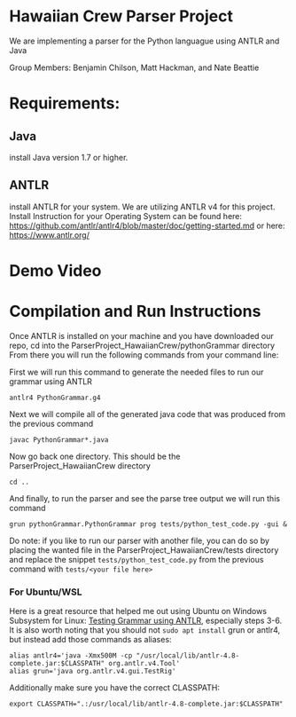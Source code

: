 # Hawaiian Crew Parser Project
We are implementing a parser for the Python languague using ANTLR and Java

Group Members: Benjamin Chilson, Matt Hackman, and Nate Beattie

# Requirements:
## Java
install Java version 1.7 or higher.
## ANTLR
install ANTLR for your system. We are utilizing ANTLR v4 for this project.
Install Instruction for your Operating System can be found here: https://github.com/antlr/antlr4/blob/master/doc/getting-started.md
or here: https://www.antlr.org/

# Demo Video


# Compilation and Run Instructions
Once ANTLR is installed on your machine and you have downloaded our repo, cd into the ParserProject_HawaiianCrew/pythonGrammar directory
From there you will run the following commands from your command line:

First we will run this command to generate the needed files to run our grammar using ANTLR
```
antlr4 PythonGrammar.g4
```
Next we will compile all of the generated java code that was produced from the previous command
```
javac PythonGrammar*.java
```
Now go back one directory. This should be the ParserProject_HawaiianCrew directory
```
cd ..
```
And finally, to run the parser and see the parse tree output we will run this command
```
grun pythonGrammar.PythonGrammar prog tests/python_test_code.py -gui &
```
Do note: if you like to run our parser with another file, you can do so by placing the wanted file in the ParserProject_HawaiianCrew/tests directory and replace the snippet ```tests/python_test_code.py``` from the previous command with ```tests/<your file here>```

### For Ubuntu/WSL
Here is a great resource that helped me out using Ubuntu on Windows Subsystem for Linux: [Testing Grammar using ANTLR](https://blog.knoldus.com/testing-grammar-using-antlr4-testrig-grun/), especially steps 3-6. It is also worth noting that you should not `sudo apt install` grun or antlr4, but instead add those commands as aliases:
```
alias antlr4='java -Xmx500M -cp "/usr/local/lib/antlr-4.8-complete.jar:$CLASSPATH" org.antlr.v4.Tool'
alias grun='java org.antlr.v4.gui.TestRig' 
```
 
 Additionally make sure you have the correct CLASSPATH:
 ```
 export CLASSPATH=".:/usr/local/lib/antlr-4.8-complete.jar:$CLASSPATH"
 ```
